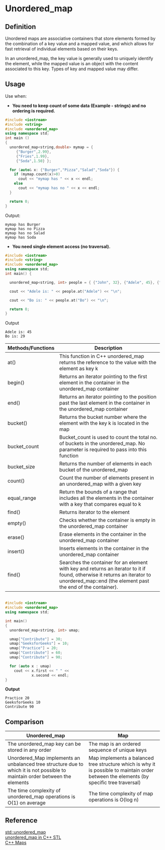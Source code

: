 # Unordered_map

## Definition
Unordered maps are associative containers that store elements formed by the combination of a key value and a mapped value, and which allows for fast retrieval of individual elements based on their keys. <br>

In an unordered_map, the key value is generally used to uniquely identify the element, while the mapped value is an object with the content associated to this key. Types of key and mapped value may differ.

## Usage
Use when:
- **You need to keep count of some data (Example - strings) and no ordering is required.**

```cpp
#include <iostream>
#include <string>
#include <unordered_map>
using namespace std;
int main ()
{
  unordered_map<string,double> mymap = {
     {"Burger",2.99},
     {"Fries",1.99},
     {"Soda",1.50} };

  for (auto& x: {"Burger","Pizza","Salad","Soda"}) {
    if (mymap.count(x)>0)
      cout << "mymap has " << x << endl;
    else
      cout << "mymap has no " << x << endl;
  }

  return 0;
}

```

Output:
```{output}
mymap has Burger
mymap has no Pizza
mymap has no Salad
mymap has Soda
```

- **You need single element access (no traversal).**

```cpp
#include <iostream>
#include <string>
#include <unordered_map>
using namespace std;
int main() {

  unordered_map<string, int> people = { {"John", 32}, {"Adele", 45}, {"Bo", 29} };

  cout << "Adele is: " << people.at("Adele") << "\n"; 

  cout << "Bo is: " << people.at("Bo") << "\n";

  return 0;
}
```

Output
```{output}
Adele is: 45
Bo is: 29
```

| Methods/Functions    | Description |
| -------- | ------- |
| at()  | This function in C++ unordered_map returns the reference to the value with the element as key k    |
| begin() | Returns an iterator pointing to the first element in the container in the unordered_map container     |
| end()    | Returns an iterator pointing to the position past the last element in the container in the unordered_map container    |
| bucket()    | Returns the bucket number where the element with the key k is located in the map    |
| bucket_count    | Bucket_count is used to count the total no. of buckets in the unordered_map. No parameter is required to pass into this function    |
| bucket_size    | Returns the number of elements in each bucket of the unordered_map    |
| count()    | Count the number of elements present in an unordered_map with a given key    |
| equal_range    | Return the bounds of a range that includes all the elements in the container with a key that compares equal to k    |
| find()    | Returns iterator to the element    |
| empty()    | Checks whether the container is empty in the unordered_map container    |
| erase()    | Erase elements in the container in the unordered_map container    |
| insert()    | Inserts elements in the container in the unordered_map container    |
| find()    |  Searches the container for an element with key and returns an iterator to it if found, otherwise it returns an iterator to unordered_map::end (the element past the end of the container).    |

```cpp

#include <iostream>
#include <unordered_map>
using namespace std;

int main()
{
  unordered_map<string, int> umap;

  umap["Contribute"] = 30;
  umap["GeeksforGeeks"] = 10;
  umap["Practice"] = 20;
  umap["Contribute"] = 60;
  umap["Contribute"] = 90;

  for (auto x : umap)
    cout << x.first << " " << 
            x.second << endl;
}

```

**Output**
```{output}
Practice 20
GeeksforGeeks 10
Contribute 90
```

## Comparison

| Unordered_map    | Map |
| -------- | ------- |
| The unordered_map key can be stored in any order  | The map is an ordered sequence of unique keys     |
| Unordered_Map implements an unbalanced tree structure due to which it is not possible to maintain order between the elements | Map implements a balanced tree structure which is why it is possible to maintain order between the elements (by specific tree traversal)     |
| The time complexity of unordered_map operations is O(1) on average    | The time complexity of map operations is O(log n)    |

## Reference

[std::unordered_map](https://cplusplus.com/reference/unordered_map/unordered_map/)<br>
[unordered_map in C++ STL](https://www.geeksforgeeks.org/unordered_map-in-cpp-stl/)<br>
[C++ Maps](https://www.w3schools.com/cpp/cpp_maps.asp)